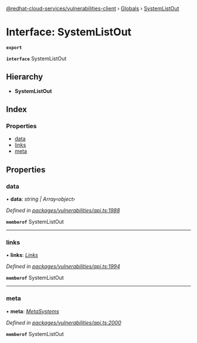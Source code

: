 [@redhat-cloud-services/vulnerabilities-client](../README.md) › [Globals](../globals.md) › [SystemListOut](systemlistout.md)

# Interface: SystemListOut

**`export`** 

**`interface`** SystemListOut

## Hierarchy

* **SystemListOut**

## Index

### Properties

* [data](systemlistout.md#data)
* [links](systemlistout.md#links)
* [meta](systemlistout.md#meta)

## Properties

###  data

• **data**: *string | Array‹object›*

*Defined in [packages/vulnerabilities/api.ts:1988](https://github.com/RedHatInsights/javascript-clients/blob/master/packages/vulnerabilities/api.ts#L1988)*

**`memberof`** SystemListOut

___

###  links

• **links**: *[Links](links.md)*

*Defined in [packages/vulnerabilities/api.ts:1994](https://github.com/RedHatInsights/javascript-clients/blob/master/packages/vulnerabilities/api.ts#L1994)*

**`memberof`** SystemListOut

___

###  meta

• **meta**: *[MetaSystems](metasystems.md)*

*Defined in [packages/vulnerabilities/api.ts:2000](https://github.com/RedHatInsights/javascript-clients/blob/master/packages/vulnerabilities/api.ts#L2000)*

**`memberof`** SystemListOut
